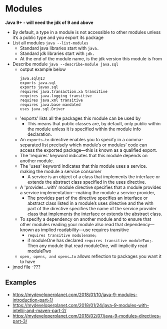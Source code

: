 # Modules

**Java 9+ - will need the jdk of 9 and above**

- By default, a type in a module is not accessible to other modules unless it’s a public type and you export its package
- List all modules `java --list-modules`
  - Standard java libraries start with `java.`
  - Standard jdk libraries start with `jdk.`
  - At the end of the module name, is the jdk version this module is from
- Describe module `java --describe-module java.sql`
  - output example below
    ```
    java.sql@13
    exports java.sql
    exports javax.sql
    requires java.transaction.xa transitive
    requires java.logging transitive
    requires java.xml transitive
    requires java.base mandated
    uses java.sql.Driver
    ```
  - 'exports' lists all the packages this module can be used by
    - This means that public classes are, by default, only public within the module unless it is specified within the module info declaration.
  - An `exports…to` directive enables you to specify in a comma-separated list precisely which module’s or modules’ code can access the exported package—this is known as a qualified export.
  - The 'requires' keyword indicates that this module depends on another module.
  - The 'uses' keyword indicates that this module uses a service. making the module a service consumer
    - A service is an object of a class that implements the interface or extends the abstract class specified in the uses directive.
  - A 'provides...with' module directive specifies that a module provides a service implementation—making the module a service provider,
    - The provides part of the directive specifies an interface or abstract class listed in a module’s uses directive and the with part of the directive specifies the name of the service provider class that implements the interface or extends the abstract class.
  - To specify a dependency on another module and to ensure that other modules reading your module also read that dependency—known as implied readability—use requires transitive
    - `requires transitive modulename;`
    - if moduleOne has declared `requires transitive moduleTwo;`. Then any module that read moduleOne, will implicitly read moduleTwo
  - `open, opens, and opens…to` allows reflection to packages you want it to have
- jmod file
  -???

## Examples

- https://mydeveloperplanet.com/2018/01/10/java-9-modules-introduction-part-1/
- https://mydeveloperplanet.com/2018/01/24/java-9-modules-with-intellij-and-maven-part-2/
- https://mydeveloperplanet.com/2018/02/07/java-9-modules-directives-part-3/

